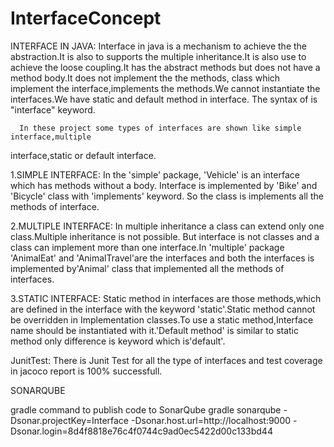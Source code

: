 # InterfaceConcept

INTERFACE IN JAVA:
          Interface in java is a mechanism to achieve the the abstraction.It is also to
supports the multiple inheritance.It is also use to achieve the loose coupling.It 
has the  abstract methods but does not have a method body.It does not implement the the 
methods, class which implement the interface,implements the methods.We cannot instantiate 
the interfaces.We have static and default method in interface. The syntax of  is
"interface" keyword.

      In these project some types of interfaces are shown like simple interface,multiple 
interface,static or default interface.

1.SIMPLE INTERFACE:
        In the 'simple' package, 'Vehicle' is an interface which has  methods without a body.
Interface is implemented by 'Bike' and 'Bicycle' class with 'implements' keyword. So the class 
is implements all the methods of interface.

2.MULTIPLE INTERFACE: 
       In multiple inheritance a class can extend only one class.Multiple inheritance is not possible.
But interface is not classes and a class can implement more than one interface.In 'multiple' package
'AnimalEat' and 'AnimalTravel'are the interfaces and both the interfaces is implemented by'Animal' 
class that implemented all the methods of interfaces.

3.STATIC INTERFACE:
      Static method in interfaces are those methods,which are defined in the interface with the 
keyword 'static'.Static method cannot be overridden in Implementation classes.To use a static
 method,Interface name should be instantiated with it.'Default method' is similar to static
  method only difference is keyword which is'default'.

JunitTest:
     There is Junit Test for all the type of interfaces and test coverage in jacoco report is 100% 
successfull.

SONARQUBE 

gradle command to publish code to SonarQube
gradle sonarqube 
  -Dsonar.projectKey=Interface 
  -Dsonar.host.url=http://localhost:9000 
  -Dsonar.login=8d4f8818e76c4f0744c9ad0ec5422d00c133bd44
